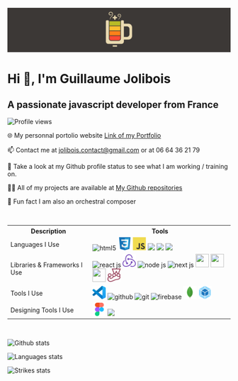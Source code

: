 ![Banner](https://github.com/Joliwood/Joliwood/blob/main/Gruvbox%20theme%20coffee.png?raw=true)

# Hi 👋, I'm Guillaume Jolibois

## A passionate javascript developer from France

![Profile views](https://komarev.com/ghpvc/?username=joliwood&label=Profile%20views&color=0e75b6&style=flat)

🌐 My personnal portolio website [Link of my Portfolio](https://guillaume-jolibois.fr/)

📫 Contact me at [jolibois.contact@gmail.com](mailto:jolibois.contact@gmail.com) or at 06 64 36 21 79

🌱 Take a look at my Github profile status to see what I am working / training on.

👨‍💻 All of my projects are available at [My Github repositories](https://github.com/Joliwood?tab=repositories)

:musical_score: Fun fact I am also an orchestral composer

<br />
<table>
<tr>
<th>Description</th>
<th>Tools</th>
</tr>
<tr>
<td>Languages I Use</td>
<td>
<img  src='https://www.vectorlogo.zone/logos/w3_html5/w3_html5-icon.svg'  alt='html5'  height='30'> 
<img  src='https://raw.githubusercontent.com/devicons/devicon/master/icons/css3/css3-original.svg'  alt='css3'  height='30'> 
<img  src='https://raw.githubusercontent.com/devicons/devicon/master/icons/javascript/javascript-original.svg'  alt='javascript'  height='30'> 
<img src="https://symbols.getvecta.com/stencil_28/61_sql-database-generic.90b41636a8.svg" height='30'/>
<img src="https://cdn.icon-icons.com/icons2/2107/PNG/512/file_type_ejs_icon_130626.png" height='30'/>
<img src="https://cdn.jsdelivr.net/gh/devicons/devicon/icons/typescript/typescript-original.svg" height='30'/>
</tr>
<tr>
<td>Libraries & Frameworks I Use</td>
<td><img  src='https://www.vectorlogo.zone/logos/reactjs/reactjs-icon.svg'  alt='react js'  height='30'> <img src="https://raw.githubusercontent.com/devicons/devicon/master/icons/redux/redux-original.svg" alt="redux" title="Redux" height="30" /> <img  src='https://www.vectorlogo.zone/logos/nodejs/nodejs-icon.svg'  alt='node js'  height='30'> <img src="https://seeklogo.com/images/N/next-js-logo-8FCFF51DD2-seeklogo.com.png" alt="next js" width="30" height="30"/> <img src="https://cdn.jsdelivr.net/gh/devicons/devicon/icons/tailwindcss/tailwindcss-plain.svg"  width="30" height="30"/> 
<img src="https://cdn.jsdelivr.net/gh/devicons/devicon/icons/sass/sass-original.svg" width="30" height="30"/>
<img src="https://cdn.jsdelivr.net/gh/devicons/devicon/icons/postgresql/postgresql-original.svg" width="30" height='30'/>
<img src="https://github.com/devicons/devicon/blob/v2.15.1/icons/jest/jest-plain.svg" width="30" height='30'/>
</td>
</tr>
<tr>
<td>Tools I Use</td>
<td><img  src='https://raw.githubusercontent.com/devicons/devicon/master/icons/vscode/vscode-original.svg'  alt='visualstudiocode'  height='30'> <img src="https://www.vectorlogo.zone/logos/github/github-icon.svg" alt="github" title="GitHub" height="30" /> <img  src='https://www.vectorlogo.zone/logos/git-scm/git-scm-icon.svg'  alt='git'  height='30'> <img src="https://www.vectorlogo.zone/logos/firebase/firebase-icon.svg" alt="firebase" height="30"/> <img src="https://github.com/devicons/devicon/blob/v2.15.1/icons/mongodb/mongodb-original.svg" alt="mongodb" height="30"/> <img src="https://github.com/devicons/devicon/blob/v2.15.1/icons/webpack/webpack-original.svg" alt="webpack" height="30"/> </td>
</tr>
<tr>
<td>Designing Tools I Use</td>
<td>
<img src="https://raw.githubusercontent.com/devicons/devicon/master/icons/figma/figma-original.svg" alt="figma" title="Figma" height="30" />
<img src="https://cdn.jsdelivr.net/gh/devicons/devicon/icons/inkscape/inkscape-original.svg" height="30" />          
</td>
</tr>
</table>
<br />

![Github stats](https://github-readme-stats.vercel.app/api?username=joliwood&show_icons=true&locale=en&count_private=true&theme=apprentice&bg_color=ffffff00&hide_border=true)

![Languages stats](https://github-readme-stats.vercel.app/api/top-langs?username=joliwood&show_icons=true&locale=en&layout=compact&count_private=true&theme=apprentice&bg_color=ffffff00&hide_border=true)

![Strikes stats](https://github-readme-streak-stats.herokuapp.com/?user=joliwood&&count_private=true&theme=apprentice&bg_color=ffffff00&hide_border=true)
